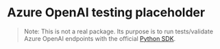 # Azure OpenAI testing placeholder

 > Note: This is not a real package. Its purpose is to run tests/validate Azure OpenAI endpoints with the official [Python SDK](https://github.com/openai/openai-python).